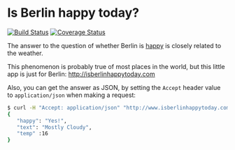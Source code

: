 # Is Berlin happy today?

[![Build Status](https://travis-ci.org/jdennes/isberlinhappy.png?branch=master)](https://travis-ci.org/jdennes/isberlinhappy) [![Coverage Status](https://coveralls.io/repos/jdennes/isberlinhappy/badge.png?branch=master)](https://coveralls.io/r/jdennes/isberlinhappy)

The answer to the question of whether Berlin is [happy](http://whenyouliveinberlin.tumblr.com/post/44138613156/when-its-sunny-for-more-than-5-minutes) is closely related to the weather.

This phenomenon is probably true of most places in the world, but this little app is just for Berlin: http://isberlinhappytoday.com

Also, you can get the answer as JSON, by setting the `Accept` header value to `application/json` when making a request:

```sh
$ curl -H "Accept: application/json" "http://www.isberlinhappytoday.com"
{
   "happy": "Yes!",
   "text": "Mostly Cloudy",
   "temp" :16
}
```
